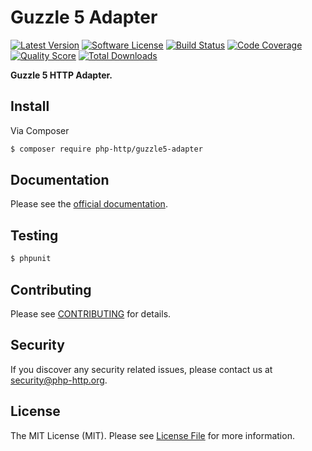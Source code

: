 # Guzzle 5 Adapter

[![Latest Version](https://img.shields.io/github/release/php-http/guzzle5-adapter.svg?style=flat-square)](https://github.com/php-http/guzzle5-adapter/releases)
[![Software License](https://img.shields.io/badge/license-MIT-brightgreen.svg?style=flat-square)](LICENSE)
[![Build Status](https://img.shields.io/travis/php-http/guzzle5-adapter.svg?style=flat-square)](https://travis-ci.org/php-http/guzzle5-adapter)
[![Code Coverage](https://img.shields.io/scrutinizer/coverage/g/php-http/guzzle5-adapter.svg?style=flat-square)](https://scrutinizer-ci.com/g/php-http/guzzle5-adapter)
[![Quality Score](https://img.shields.io/scrutinizer/g/php-http/guzzle5-adapter.svg?style=flat-square)](https://scrutinizer-ci.com/g/php-http/guzzle5-adapter)
[![Total Downloads](https://img.shields.io/packagist/dt/php-http/guzzle5-adapter.svg?style=flat-square)](https://packagist.org/packages/php-http/guzzle5-adapter)

**Guzzle 5 HTTP Adapter.**


## Install

Via Composer

``` bash
$ composer require php-http/guzzle5-adapter
```


## Documentation

Please see the [official documentation](http://php-http.readthedocs.org/en/latest/).


## Testing

``` bash
$ phpunit
```


## Contributing

Please see [CONTRIBUTING](CONTRIBUTING.md) for details.


## Security

If you discover any security related issues, please contact us at [security@php-http.org](mailto:security@php-http.org).


## License

The MIT License (MIT). Please see [License File](LICENSE) for more information.

